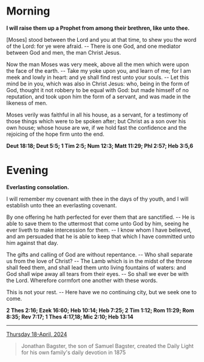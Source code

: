 # Morning

**I will raise them up a Prophet from among their brethren, like unto thee.**
 
[Moses] stood between the Lord and you at that time, to shew you the word of the Lord: for ye were afraid. -- There is one God, and one mediator between God and men, the man Christ Jesus.
 
Now the man Moses was very meek, above all the men which were upon the face of the earth. -- Take my yoke upon you, and learn of me; for I am meek and lowly in heart: and ye shall find rest unto your souls. -- Let this mind be in you, which was also in Christ Jesus: who, being in the form of God, thought it not robbery to be equal with God: but made himself of no reputation, and took upon him the form of a servant, and was made in the likeness of men.
 
Moses verily was faithful in all his house, as a servant, for a testimony of those things which were to be spoken after; but Christ as a son over his own house; whose house are we, if we hold fast the confidence and the rejoicing of the hope firm unto the end.  

**Deut 18:18; Deut 5:5; 1 Tim 2:5; Num 12:3; Matt 11:29; Phl 2:57; Heb 3:5,6**

# Evening

**Everlasting consolation.**
 
I will remember my covenant with thee in the days of thy youth, and I will establish unto thee an everlasting covenant.
 
By one offering he hath perfected for ever them that are sanctified. -- He is able to save them to the uttermost that come unto God by him, seeing he ever liveth to make intercession for them. -- I know whom I have believed, and am persuaded that he is able to keep that which I have committed unto him against that day.
 
The gifts and calling of God are without repentance. -- Who shall separate us from the love of Christ? -- The Lamb which is in the midst of the throne shall feed them, and shall lead them unto living fountains of waters: and God shall wipe away all tears from their eyes. -- So shall we ever be with the Lord. Wherefore cormfort one another with these words.
 
This is not your rest. -- Here have we no continuing city, but we seek one to come.  

**2 Thes 2:16; Ezek 16:60; Heb 10:14; Heb 7:25; 2 Tim 1:12; Rom 11:29; Rom 8:35; Rev 7:17; 1 Thes 4:17,18; Mic 2:10; Heb 13:14**

---

[Thursday 18-April, 2024](https://t.me/s/daily_light)

> Jonathan Bagster, the son of Samuel Bagster, created the Daily Light for his own family's daily devotion in 1875

